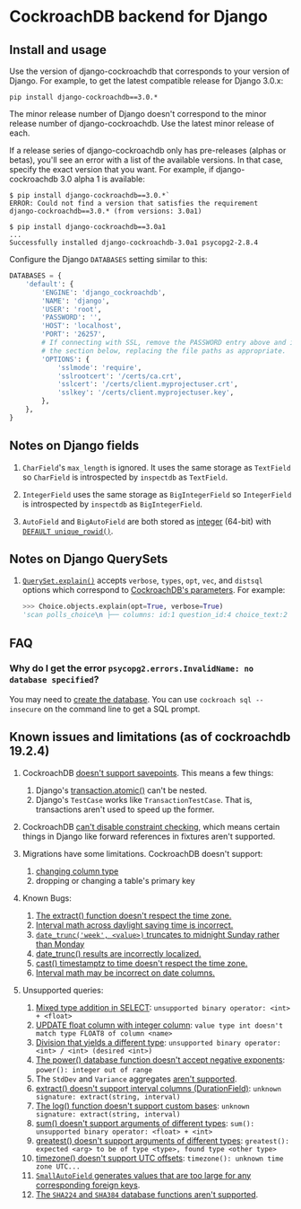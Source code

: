 # CockroachDB backend for Django

## Install and usage

Use the version of django-cockroachdb that corresponds to your version of
Django. For example, to get the latest compatible release for Django 3.0.x:

`pip install django-cockroachdb==3.0.*`

The minor release number of Django doesn't correspond to the minor release
number of django-cockroachdb. Use the latest minor release of each.

If a release series of django-cockroachdb only has pre-releases (alphas or
betas), you'll see an error with a list of the available versions. In that
case, specify the exact version that you want. For example, if
django-cockroachdb 3.0 alpha 1 is available:

```
$ pip install django-cockroachdb==3.0.*`
ERROR: Could not find a version that satisfies the requirement
django-cockroachdb==3.0.* (from versions: 3.0a1)

$ pip install django-cockroachdb==3.0a1
...
Successfully installed django-cockroachdb-3.0a1 psycopg2-2.8.4
```

Configure the Django `DATABASES` setting similar to this:

```python
DATABASES = {
    'default': {
        'ENGINE': 'django_cockroachdb',
        'NAME': 'django',
        'USER': 'root',
        'PASSWORD': '',
        'HOST': 'localhost',
        'PORT': '26257',
        # If connecting with SSL, remove the PASSWORD entry above and include
        # the section below, replacing the file paths as appropriate.
        'OPTIONS': {
            'sslmode': 'require',
            'sslrootcert': '/certs/ca.crt',
            'sslcert': '/certs/client.myprojectuser.crt',
            'sslkey': '/certs/client.myprojectuser.key',
        },
    },
}
```

## Notes on Django fields

1. `CharField`'s `max_length` is ignored. It uses the same storage as
   `TextField` so `CharField` is introspected by `inspectdb` as `TextField`.

2. `IntegerField` uses the same storage as `BigIntegerField` so `IntegerField`
   is introspected by `inspectdb` as `BigIntegerField`.

3. `AutoField` and `BigAutoField` are both stored as
   [integer](https://www.cockroachlabs.com/docs/stable/int.html) (64-bit) with
   [`DEFAULT unique_rowid()`](https://www.cockroachlabs.com/docs/stable/functions-and-operators.html#id-generation-functions).

## Notes on Django QuerySets

1. [`QuerySet.explain()`](https://docs.djangoproject.com/en/stable/ref/models/querysets/#explain)
   accepts `verbose`, `types`, `opt`, `vec`, and `distsql` options which
   correspond to [CockroachDB's parameters](https://www.cockroachlabs.com/docs/stable/explain.html#parameters).
   For example:

    ```python
    >>> Choice.objects.explain(opt=True, verbose=True)
    'scan polls_choice\n ├── columns: id:1 question_id:4 choice_text:2 votes:3\n ├── stats: [rows=1]\n ├── cost: 1.1\n ├── key: (1)\n ├── fd: (1)-->(2-4)\n └── prune: (1-4)'
    ```

## FAQ

### Why do I get the error ``psycopg2.errors.InvalidName: no database specified``?

You may need to [create the database](https://www.cockroachlabs.com/docs/stable/create-database.html).
You can use `cockroach sql --insecure` on the command line to get a SQL prompt.

## Known issues and limitations (as of cockroachdb 19.2.4)

1. CockroachDB [doesn't support savepoints](https://github.com/cockroachdb/cockroach/issues/10735).
   This means a few things:

   1. Django's [transaction.atomic()](https://docs.djangoproject.com/en/stable/topics/db/transactions/#django.db.transaction.atomic)
      can't be nested.
   2. Django's `TestCase` works like `TransactionTestCase`. That is,
      transactions aren't used to speed up the former.

2. CockroachDB [can't disable constraint checking](https://github.com/cockroachdb/cockroach/issues/19444),
   which means certain things in Django like forward references in fixtures
   aren't supported.

4. Migrations have some limitations. CockroachDB doesn't support:

   1. [changing column type](https://github.com/cockroachdb/cockroach/issues/9851)
   2. dropping or changing a table's primary key

5. Known Bugs:
   1. [The extract() function doesn't respect the time zone.](https://github.com/cockroachdb/django-cockroachdb/issues/47)
   2. [Interval math across daylight saving time is incorrect.](https://github.com/cockroachdb/django-cockroachdb/issues/54)
   3. [`date_trunc('week', <value>)` truncates to midnight Sunday rather than Monday](https://github.com/cockroachdb/django-cockroachdb/issues/92)
   4. [date_trunc() results are incorrectly localized.](https://github.com/cockroachdb/django-cockroachdb/issues/32)
   5. [cast() timestamptz to time doesn't respect the time zone.](https://github.com/cockroachdb/django-cockroachdb/issues/37)
   6. [Interval math may be incorrect on date columns.](https://github.com/cockroachdb/django-cockroachdb/issues/53)

6. Unsupported queries:
   1. [Mixed type addition in SELECT](https://github.com/cockroachdb/django-cockroachdb/issues/19):
      `unsupported binary operator: <int> + <float>`
   2. [UPDATE float column with integer column](https://github.com/cockroachdb/django-cockroachdb/issues/20):
      `value type int doesn't match type FLOAT8 of column <name>`
   3. [Division that yields a different type](https://github.com/cockroachdb/django-cockroachdb/issues/21):
      `unsupported binary operator: <int> / <int> (desired <int>)`
   4. [The power() database function doesn't accept negative exponents](https://github.com/cockroachdb/django-cockroachdb/issues/22):
      `power(): integer out of range`
   5. The `StdDev` and `Variance` aggregates
      [aren't supported](https://github.com/cockroachdb/django-cockroachdb/issues/25).
   6. [extract() doesn't support interval columns (DurationField)](https://github.com/cockroachdb/django-cockroachdb/issues/29):
      `unknown signature: extract(string, interval)`
   7. [The log() function doesn't support custom bases](https://github.com/cockroachdb/django-cockroachdb/issues/50):
      `unknown signature: extract(string, interval)`
   8. [sum() doesn't support arguments of different types](https://github.com/cockroachdb/django-cockroachdb/issues/73):
      `sum(): unsupported binary operator: <float> + <int>`
   9. [greatest() doesn't support arguments of different types](https://github.com/cockroachdb/django-cockroachdb/issues/74):
      `greatest(): expected <arg> to be of type <type>, found type <other type>`
   10. [timezone() doesn't support UTC offsets](https://github.com/cockroachdb/django-cockroachdb/issues/97):
       `timezone(): unknown time zone UTC...`
   11. [`SmallAutoField` generates values that are too large for any corresponding foreign keys](https://github.com/cockroachdb/django-cockroachdb/issues/84).
   12. [The `SHA224` and `SHA384` database functions aren't supported](https://github.com/cockroachdb/django-cockroachdb/issues/81).
